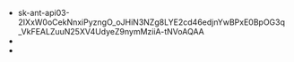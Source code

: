 - 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
-
-